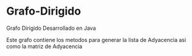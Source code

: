 # Grafo-Dirigido
Grafo Dirigido Desarrollado en Java

Este grafo contiene los metodos para generar la lista de Adyacencia asi como la matriz de Adyacencia
